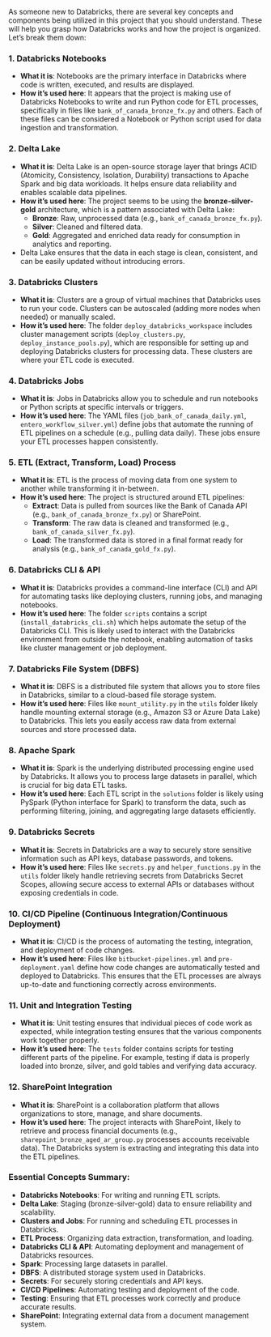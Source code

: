 As someone new to Databricks, there are several key concepts and components being utilized in this project that you should understand. These will help you grasp how Databricks works and how the project is organized. Let’s break them down:

### 1. **Databricks Notebooks**
   - **What it is**: Notebooks are the primary interface in Databricks where code is written, executed, and results are displayed.
   - **How it’s used here**: It appears that the project is making use of Databricks Notebooks to write and run Python code for ETL processes, specifically in files like `bank_of_canada_bronze_fx.py` and others. Each of these files can be considered a Notebook or Python script used for data ingestion and transformation.
   
### 2. **Delta Lake**
   - **What it is**: Delta Lake is an open-source storage layer that brings ACID (Atomicity, Consistency, Isolation, Durability) transactions to Apache Spark and big data workloads. It helps ensure data reliability and enables scalable data pipelines.
   - **How it’s used here**: The project seems to be using the **bronze-silver-gold** architecture, which is a pattern associated with Delta Lake:
     - **Bronze**: Raw, unprocessed data (e.g., `bank_of_canada_bronze_fx.py`).
     - **Silver**: Cleaned and filtered data.
     - **Gold**: Aggregated and enriched data ready for consumption in analytics and reporting.
   - Delta Lake ensures that the data in each stage is clean, consistent, and can be easily updated without introducing errors.

### 3. **Databricks Clusters**
   - **What it is**: Clusters are a group of virtual machines that Databricks uses to run your code. Clusters can be autoscaled (adding more nodes when needed) or manually scaled.
   - **How it’s used here**: The folder `deploy_databricks_workspace` includes cluster management scripts (`deploy_clusters.py`, `deploy_instance_pools.py`), which are responsible for setting up and deploying Databricks clusters for processing data. These clusters are where your ETL code is executed.

### 4. **Databricks Jobs**
   - **What it is**: Jobs in Databricks allow you to schedule and run notebooks or Python scripts at specific intervals or triggers.
   - **How it’s used here**: The YAML files (`job_bank_of_canada_daily.yml`, `entero_workflow_silver.yml`) define jobs that automate the running of ETL pipelines on a schedule (e.g., pulling data daily). These jobs ensure your ETL processes happen consistently.

### 5. **ETL (Extract, Transform, Load) Process**
   - **What it is**: ETL is the process of moving data from one system to another while transforming it in-between.
   - **How it’s used here**: The project is structured around ETL pipelines:
     - **Extract**: Data is pulled from sources like the Bank of Canada API (e.g., `bank_of_canada_bronze_fx.py`) or SharePoint.
     - **Transform**: The raw data is cleaned and transformed (e.g., `bank_of_canada_silver_fx.py`).
     - **Load**: The transformed data is stored in a final format ready for analysis (e.g., `bank_of_canada_gold_fx.py`).

### 6. **Databricks CLI & API**
   - **What it is**: Databricks provides a command-line interface (CLI) and API for automating tasks like deploying clusters, running jobs, and managing notebooks.
   - **How it’s used here**: The folder `scripts` contains a script (`install_databricks_cli.sh`) which helps automate the setup of the Databricks CLI. This is likely used to interact with the Databricks environment from outside the notebook, enabling automation of tasks like cluster management or job deployment.

### 7. **Databricks File System (DBFS)**
   - **What it is**: DBFS is a distributed file system that allows you to store files in Databricks, similar to a cloud-based file storage system.
   - **How it’s used here**: Files like `mount_utility.py` in the `utils` folder likely handle mounting external storage (e.g., Amazon S3 or Azure Data Lake) to Databricks. This lets you easily access raw data from external sources and store processed data.

### 8. **Apache Spark**
   - **What it is**: Spark is the underlying distributed processing engine used by Databricks. It allows you to process large datasets in parallel, which is crucial for big data ETL tasks.
   - **How it’s used here**: Each ETL script in the `solutions` folder is likely using PySpark (Python interface for Spark) to transform the data, such as performing filtering, joining, and aggregating large datasets efficiently.

### 9. **Databricks Secrets**
   - **What it is**: Secrets in Databricks are a way to securely store sensitive information such as API keys, database passwords, and tokens.
   - **How it’s used here**: Files like `secrets.py` and `helper_functions.py` in the `utils` folder likely handle retrieving secrets from Databricks Secret Scopes, allowing secure access to external APIs or databases without exposing credentials in code.

### 10. **CI/CD Pipeline (Continuous Integration/Continuous Deployment)**
   - **What it is**: CI/CD is the process of automating the testing, integration, and deployment of code changes. 
   - **How it’s used here**: Files like `bitbucket-pipelines.yml` and `pre-deployment.yaml` define how code changes are automatically tested and deployed to Databricks. This ensures that the ETL processes are always up-to-date and functioning correctly across environments.

### 11. **Unit and Integration Testing**
   - **What it is**: Unit testing ensures that individual pieces of code work as expected, while integration testing ensures that the various components work together properly.
   - **How it’s used here**: The `tests` folder contains scripts for testing different parts of the pipeline. For example, testing if data is properly loaded into bronze, silver, and gold tables and verifying data accuracy.

### 12. **SharePoint Integration**
   - **What it is**: SharePoint is a collaboration platform that allows organizations to store, manage, and share documents.
   - **How it’s used here**: The project interacts with SharePoint, likely to retrieve and process financial documents (e.g., `sharepoint_bronze_aged_ar_group.py` processes accounts receivable data). The Databricks system is extracting and integrating this data into the ETL pipelines.

### Essential Concepts Summary:
- **Databricks Notebooks**: For writing and running ETL scripts.
- **Delta Lake**: Staging (bronze-silver-gold) data to ensure reliability and scalability.
- **Clusters and Jobs**: For running and scheduling ETL processes in Databricks.
- **ETL Process**: Organizing data extraction, transformation, and loading.
- **Databricks CLI & API**: Automating deployment and management of Databricks resources.
- **Spark**: Processing large datasets in parallel.
- **DBFS**: A distributed storage system used in Databricks.
- **Secrets**: For securely storing credentials and API keys.
- **CI/CD Pipelines**: Automating testing and deployment of the code.
- **Testing**: Ensuring that ETL processes work correctly and produce accurate results.
- **SharePoint**: Integrating external data from a document management system.


